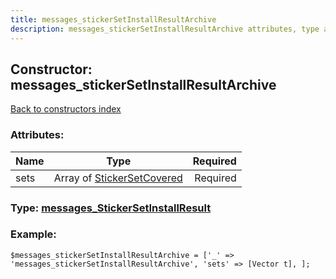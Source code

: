 ```yaml
---
title: messages_stickerSetInstallResultArchive
description: messages_stickerSetInstallResultArchive attributes, type and example
---
```

## Constructor: messages\_stickerSetInstallResultArchive  
[Back to constructors index](index.md)



### Attributes:

| Name     |    Type       | Required |
|----------|:-------------:|---------:|
|sets|Array of [StickerSetCovered](../types/StickerSetCovered.md) | Required|



### Type: [messages\_StickerSetInstallResult](../types/messages_StickerSetInstallResult.md)


### Example:

```
$messages_stickerSetInstallResultArchive = ['_' => 'messages_stickerSetInstallResultArchive', 'sets' => [Vector t], ];
```  

